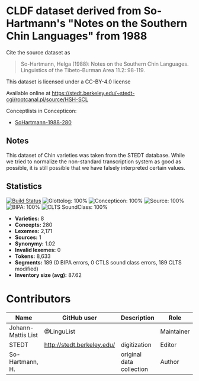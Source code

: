 # CLDF dataset derived from So-Hartmann's "Notes on the Southern Chin Languages" from 1988

Cite the source dataset as

> So-Hartmann, Helga (1988): Notes on the Southern Chin Languages. Linguistics of the Tibeto-Burman Area 11.2: 98-119.

This dataset is licensed under a CC-BY-4.0 license

Available online at https://stedt.berkeley.edu/~stedt-cgi/rootcanal.pl/source/HSH-SCL


Conceptlists in Concepticon:
- [SoHartmann-1988-280](https://concepticon.clld.org/contributions/SoHartmann-1988-280)
## Notes

This dataset of Chin varieties was taken from the STEDT database. While we tried to normalize the non-standard transcription system as good as possible, it is still possible that we have falsely interpreted certain values.



## Statistics


[![Build Status](https://travis-ci.org/lexibank/sohartmannchin.svg?branch=master)](https://travis-ci.org/lexibank/sohartmannchin)
![Glottolog: 100%](https://img.shields.io/badge/Glottolog-100%25-brightgreen.svg "Glottolog: 100%")
![Concepticon: 100%](https://img.shields.io/badge/Concepticon-100%25-brightgreen.svg "Concepticon: 100%")
![Source: 100%](https://img.shields.io/badge/Source-100%25-brightgreen.svg "Source: 100%")
![BIPA: 100%](https://img.shields.io/badge/BIPA-100%25-brightgreen.svg "BIPA: 100%")
![CLTS SoundClass: 100%](https://img.shields.io/badge/CLTS%20SoundClass-100%25-brightgreen.svg "CLTS SoundClass: 100%")

- **Varieties:** 8
- **Concepts:** 280
- **Lexemes:** 2,171
- **Sources:** 1
- **Synonymy:** 1.02
- **Invalid lexemes:** 0
- **Tokens:** 8,633
- **Segments:** 189 (0 BIPA errors, 0 CTLS sound class errors, 189 CLTS modified)
- **Inventory size (avg):** 87.62

# Contributors

Name | GitHub user | Description | Role
--- | --- | --- | ---
Johann-Mattis List | @LinguList | | Maintainer
STEDT | http://stedt.berkeley.edu/ | digitization | Editor
So-Hartmann, H. | | original data collection | Author


